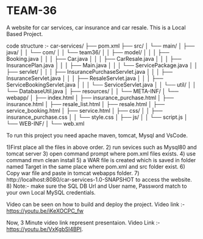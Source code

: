 # TEAM-36
A website for car services, car insurance and car resale.
This is a Local Based Project.




code structure :-
car-services/
├── pom.xml
├── src/
│   └── main/
│       ├── java/
│       │   └── com/
│       │       └── team36/
│       │           ├── model/
│       │           │   ├── Booking.java
│       │           │   ├── Car.java
│       │           │   ├── CarResale.java
│       │           │   ├── InsurancePlan.java
│       │           │   ├── Main.java
│       │           │   └── ServicePackage.java
│       │           ├── servlet/
│       │           │   ├── InsurancePurchaseServlet.java
│       │           │   ├── InsuranceServlet.java
│       │           │   ├── ResaleServlet.java
│       │           │   ├── ServiceBookingServlet.java
│       │           │   └── ServiceServlet.java
│       │           └── util/
│       │               └── DatabaseUtil.java
│       ├── resources/
│       │   └── META-INF/
│       └── webapp/
│           ├── index.html
│           ├── insurance_purchase.html
│           ├── insurance.html
│           ├── resale_list.html
│           ├── resale.html
│           ├── service_booking.html
│           ├── service.html
│           ├── css/
│           │   ├── insurance_purchase.css
│           │   └── style.css
│           ├── js/
│           │   └── script.js
│           └── WEB-INF/
│               └── web.xml



To run this project you need apache maven, tomcat, Mysql and VsCode.

1)First place all the files in above order.
2) run sevices such as Mysql80 and tomcat server
3) open command prompt where pom.xml files exists.
4) use command mvn clean install
5) a WAR file is created which is saved in folder named Target in the same place where pom.xml and src folder exist.
6) Copy war file and paste in tomcat webapps folder.
7) http://localhost:8080/car-services-1.0-SNAPSHOT to access the website.
8) Note:- make sure the SQL DB Url and User name, Password match to your own Local MySQL credentials.

Video can be seen on how to build and deploy the project.
Video link :- https://youtu.be/iKeXOCPC_fw



Now, 3 Minute video link represent presentaion.
Video Link :- https://youtu.be/VxKgbSl4BPI.
